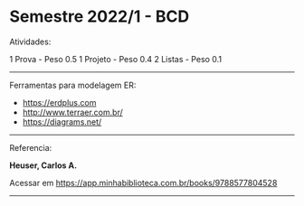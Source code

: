 # Semestre 2022/1 - BCD

Atividades:

1 Prova   - Peso 0.5
1 Projeto - Peso 0.4
2 Listas  - Peso 0.1

---------------------------------------------------------------
Ferramentas para modelagem ER:
* https://erdplus.com
* http://www.terraer.com.br/
* https://diagrams.net/

---------------------------------------------------------------
Referencia:

**Heuser, Carlos A.**

Acessar em https://app.minhabiblioteca.com.br/books/9788577804528

--------------------------------------------------------------------


